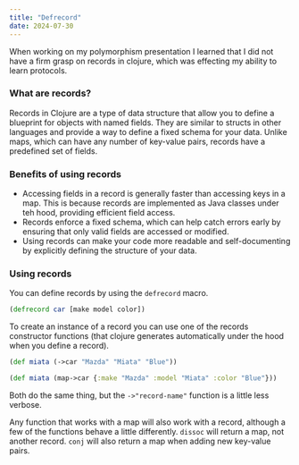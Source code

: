 ```yaml
---
title: "Defrecord"
date: 2024-07-30
---
```


When working on my polymorphism presentation I learned that I did not have a firm grasp on records in clojure, which
was effecting my ability to learn protocols. 

### What are records?

Records in Clojure are a type of data structure that allow you to define a blueprint for objects with named fields. 
They are similar to structs in other languages and provide a way to define a fixed schema for your data. Unlike maps, 
which can have any number of key-value pairs, records have a predefined set of fields.

### Benefits of using records

- Accessing fields in a record is generally faster than accessing keys in a map. This is because records are implemented
as Java classes under teh hood, providing efficient field access.
- Records enforce a fixed schema, which can help catch errors early by ensuring that only valid fields are accessed or
modified.
- Using records can make your code more readable and self-documenting by explicitly defining the structure of your data.

### Using records
You can define records by using the `defrecord` macro.

```clojure
(defrecord car [make model color])
```

To create an instance of a record you can use one of the records constructor functions (that clojure generates
automatically under the hood when you define a record).

```clojure
(def miata (->car "Mazda" "Miata" "Blue"))
```

```clojure
(def miata (map->car {:make "Mazda" :model "Miata" :color "Blue"}))
```

Both do the same thing, but the `->"record-name"` function is a little less verbose. 

Any function that works with a map will also work with a record, although a few of the functions behave a little
differently. `dissoc` will return a map, not another record. `conj` will also return a map when adding new key-value
pairs.